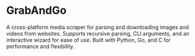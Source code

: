 # GrabAndGo
A cross-platform media scraper for parsing and downloading images and videos from websites. Supports recursive parsing, CLI arguments, and an interactive wizard for ease of use. Built with Python, Go, and C for performance and flexibility.
